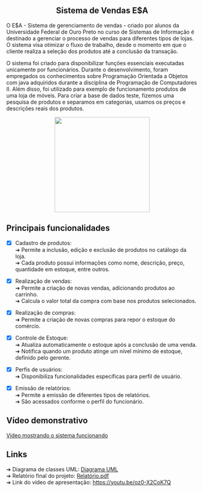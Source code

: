 <div align="center">
    <h2>Sistema de Vendas E$A</h2>
</div>

<p>
  O E$A - Sistema de gerenciamento de vendas - criado por alunos da Universidade Federal de Ouro Preto no curso de Sistemas de Informação é destinado a gerenciar
  o processo de vendas para diferentes tipos de lojas. O sistema visa otimizar o fluxo de trabalho, desde o momento em que o cliente realiza a seleção dos produtos até a 
  conclusão da transação.

  O sistema foi criado para disponibilizar funções essenciais executadas unicamente por funcionários. Durante o desenvolvimento, foram empregados os conhecimentos sobre Programação
  Orientada a Objetos com java adquiridos durante a disciplina de Programação de Computadores II. Além disso, foi utilizado para exemplo de funcionamento produtos de uma loja de móveis.
  Para criar a base de dados teste, fizemos uma pesquisa de produtos e separamos em categorias, usamos os preços e descrições reais dos produtos.
</p>

<p align="center">
  <img src="https://github.com/EmilyFrade/Sistema_ESA/assets/82189395/9053610b-eb57-4195-ad28-009d7cc9bcbf" width="250"/>
</p>

## Principais funcionalidades
- [x] Cadastro de produtos: <br>
➔ Permite a inclusão, edição e exclusão de produtos no catálogo da loja.<br>
➔ Cada produto possui informações como nome, descrição, preço, quantidade em estoque, entre outros.

- [x] Realização de vendas:<br>
➔ Permite a criação de novas vendas, adicionando produtos ao carrinho.<br>
➔ Calcula o valor total da compra com base nos produtos selecionados.

- [x] Realização de compras:<br>
➔ Permite a criação de novas compras para repor o estoque do comércio. 

- [x] Controle de Estoque:<br>
➔ Atualiza automaticamente o estoque após a conclusão de uma venda.<br>
➔ Notifica quando um produto atinge um nível mínimo de estoque, definido pelo gerente.

- [x] Perfis de usuários:<br>
➔ Disponibiliza funcionalidades específicas para perfil de usuário.

- [x] Emissão de relatórios:<br>
➔ Permite a emissão de diferentes tipos de relatórios.<br>
➔ São acessados conforme o perfil do funcionário.

## Vídeo demonstrativo
[Vídeo mostrando o sistema funcionando](https://github.com/EmilyFrade/Sistema_ESA/assets/82189395/43df54d4-e978-43cc-b10f-660d2c836237)

## Links
➔ Diagrama de classes UML: [Diagrama UML](https://github.com/EmilyFrade/Sistema_ESA/files/14251864/Diagrama.UML.-.Sistema.de.venda.E.A.1.pdf) <br>
➔ Relatório final do projeto: [Relatório.pdf](https://github.com/EmilyFrade/Sistema_ESA/files/14252686/Relatorio.pdf) <br>
➔ Link do vídeo de apresentação: https://youtu.be/oz0-X2CoK7Q
